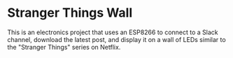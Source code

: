 # Stranger Things Wall

This is an electronics project that uses an ESP8266 to connect to a Slack channel, download the latest post, and display it on a wall of LEDs similar to the "Stranger Things" series on Netflix.
